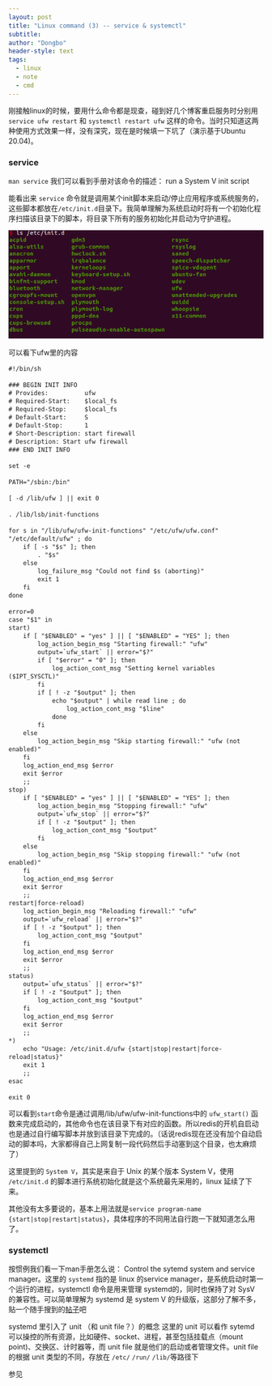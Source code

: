 ```yaml
---
layout: post
title: "Linux command (3) -- service & systemctl"
subtitle: 
author: "Dongbo"
header-style: text
tags:
  - linux
  - note
  - cmd
---
```


刚接触linux的时候，要用什么命令都是现查，碰到好几个博客重启服务时分别用 `service ufw restart` 和 `systemctl restart ufw` 这样的命令。当时只知道这两种使用方式效果一样，没有深究，现在是时候填一下坑了（演示基于Ubuntu 20.04)。

### service 

  `man service` 我们可以看到手册对该命令的描述： run a System V init script

  能看出来 `service` 命令就是调用某个init脚本来启动/停止应用程序或系统服务的，这些脚本都放在`/etc/init.d`目录下。我简单理解为系统启动时将有一个初始化程序扫描该目录下的脚本，将目录下所有的服务初始化并启动为守护进程。

  ![img](/img/in-post/post-linux-service/content-of-init-d.png) 

  可以看下ufw里的内容

    #!/bin/sh

    ### BEGIN INIT INFO
    # Provides:          ufw
    # Required-Start:    $local_fs
    # Required-Stop:     $local_fs
    # Default-Start:     S
    # Default-Stop:      1
    # Short-Description: start firewall
    # Description: Start ufw firewall
    ### END INIT INFO

    set -e

    PATH="/sbin:/bin"

    [ -d /lib/ufw ] || exit 0

    . /lib/lsb/init-functions

    for s in "/lib/ufw/ufw-init-functions" "/etc/ufw/ufw.conf" "/etc/default/ufw" ; do
        if [ -s "$s" ]; then
            . "$s"
        else
            log_failure_msg "Could not find $s (aborting)"
            exit 1
        fi
    done

    error=0
    case "$1" in
    start)
        if [ "$ENABLED" = "yes" ] || [ "$ENABLED" = "YES" ]; then
            log_action_begin_msg "Starting firewall:" "ufw"
            output=`ufw_start` || error="$?"
            if [ "$error" = "0" ]; then
                log_action_cont_msg "Setting kernel variables ($IPT_SYSCTL)"
            fi
            if [ ! -z "$output" ]; then
                echo "$output" | while read line ; do
                    log_action_cont_msg "$line"
                done
            fi
        else
            log_action_begin_msg "Skip starting firewall:" "ufw (not enabled)"
        fi
        log_action_end_msg $error
        exit $error
        ;;
    stop)
        if [ "$ENABLED" = "yes" ] || [ "$ENABLED" = "YES" ]; then
            log_action_begin_msg "Stopping firewall:" "ufw"
            output=`ufw_stop` || error="$?"
            if [ ! -z "$output" ]; then
                log_action_cont_msg "$output"
            fi
        else
            log_action_begin_msg "Skip stopping firewall:" "ufw (not enabled)"
        fi
        log_action_end_msg $error
        exit $error
        ;;
    restart|force-reload)
        log_action_begin_msg "Reloading firewall:" "ufw"
        output=`ufw_reload` || error="$?"
        if [ ! -z "$output" ]; then
            log_action_cont_msg "$output"
        fi
        log_action_end_msg $error
        exit $error
        ;;
    status)
        output=`ufw_status` || error="$?"
        if [ ! -z "$output" ]; then
            log_action_cont_msg "$output"
        fi
        log_action_end_msg $error
        exit $error
        ;;
    *)
        echo "Usage: /etc/init.d/ufw {start|stop|restart|force-reload|status}"
        exit 1
        ;;
    esac

    exit 0

  可以看到`start`命令是通过调用/lib/ufw/ufw-init-functions中的 `ufw_start()` 函数来完成启动的，其他命令也在该目录下有对应的函数。所以redis的开机自启动也是通过自行编写脚本并放到该目录下完成的。（话说redis现在还没有加个自动启动的脚本吗，大家都得自己上网复制一段代码然后手动塞到这个目录，也太麻烦了）

  这里提到的 `System V`，其实是来自于 Unix 的某个版本 System V，使用 `/etc/init.d` 的脚本进行系统初始化就是这个系统最先采用的，linux 延续了下来。

  其他没有太多要说的，基本上用法就是`service program-name {start|stop|restart|status}`，具体程序的不同用法自行跑一下就知道怎么用了。
  

### systemctl

  按惯例我们看一下man手册怎么说： Control the sytemd system and service manager。这里的 `systemd` 指的是 linux 的service manager，是系统启动时第一个运行的进程，systemctl 命令是用来管理 systemd的，同时也保持了对 SysV 的兼容性。可以简单理解为 systemd 是 system V 的升级版，这部分了解不多，贴一个随手搜到的[帖子](https://danielmiessler.com/study/the-difference-between-system-v-and-systemd/)吧

  systemd 里引入了 unit （和 unit file？）的概念
  这里的 unit 可以看作 sytemd 可以操控的所有资源，比如硬件、socket、进程，甚至包括挂载点（mount point)、交换区、计时器等，而 unit file 就是他们的启动或者管理文件。unit file的根据 unit 类型的不同，存放在 `/etc/` `/run/` `/lib/`等路径下

  参见 [](https://www.freedesktop.org/software/systemd/man/systemd.unit.html) [](https://www.freedesktop.org/software/systemd/man/systemd.syntax.html#) [](https://www.digitalocean.com/community/tutorials/understanding-systemd-units-and-unit-files)

